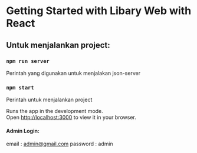 # Getting Started with Libary Web with React

## Untuk menjalankan project:

### `npm run server`
Perintah yang digunakan untuk menjalakan json-server


### `npm start`
Perintah untuk menjalankan project

Runs the app in the development mode.\
Open [http://localhost:3000](http://localhost:3000) to view it in your browser.

#### Admin Login:
email : admin@gmail.com
password : admin


